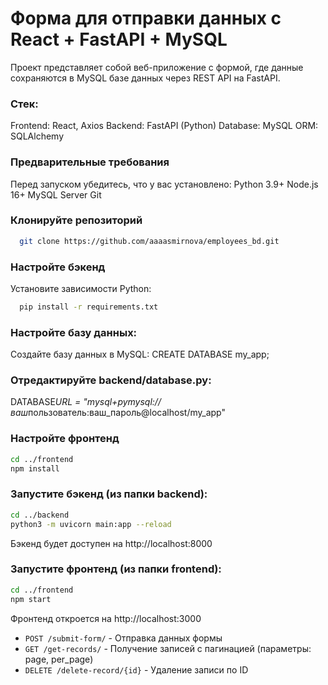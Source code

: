 # Форма для отправки данных с React + FastAPI + MySQL

Проект представляет собой веб-приложение с формой, где данные сохраняются в MySQL базе данных через REST API на FastAPI.

### Стек:

Frontend: React, Axios
Backend: FastAPI (Python)
Database: MySQL
ORM: SQLAlchemy

### Предварительные требования

Перед запуском убедитесь, что у вас установлено:
Python 3.9+
Node.js 16+
MySQL Server
Git

### Клонируйте репозиторий

```bash
  git clone https://github.com/aaaasmirnova/employees_bd.git
```

### Настройте бэкенд

Установите зависимости Python:

```bash
  pip install -r requirements.txt
```

### Настройте базу данных:

Создайте базу данных в MySQL:
CREATE DATABASE my_app;

### Отредактируйте backend/database.py:

DATABASE*URL = "mysql+pymysql://ваш*пользователь:ваш_пароль@localhost/my_app"

### Настройте фронтенд

```bash
cd ../frontend
npm install
```

### Запустите бэкенд (из папки backend):

```bash
cd ../backend
python3 -m uvicorn main:app --reload
```

Бэкенд будет доступен на http://localhost:8000

### Запустите фронтенд (из папки frontend):

```bash
cd ../frontend
npm start
```

Фронтенд откроется на http://localhost:3000

- `POST /submit-form/` - Отправка данных формы
- `GET /get-records/` - Получение записей с пагинацией (параметры: page, per_page)
- `DELETE /delete-record/{id}` - Удаление записи по ID
